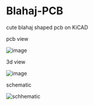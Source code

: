 # Blahaj-PCB
cute blahaj shaped pcb on KiCAD

pcb view

![image](https://github.com/user-attachments/assets/be3b37db-6984-4f63-a46b-3c750732f98c)


3d view

![image](https://github.com/user-attachments/assets/26cf34bf-92f9-4ea6-b870-033c998d4f4a)


schematic

![schhematic](https://github.com/user-attachments/assets/ae71a72a-0144-4d7c-aeaa-a84b4b26528d)
